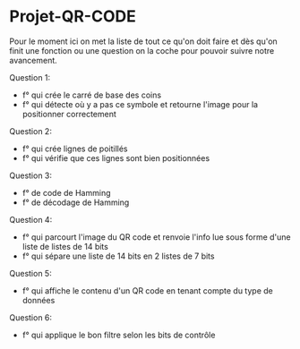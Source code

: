 # Projet-QR-CODE

Pour le moment ici on met la liste de tout ce qu'on doit faire et dès qu'on finit une fonction ou une question on la coche pour pouvoir suivre notre avancement.

Question 1:
* f° qui crée le carré de base des coins
* f° qui détecte où y a pas ce symbole et retourne l'image pour la positionner correctement

Question 2:
* f° qui crée lignes de poitillés
* f° qui vérifie que ces lignes sont bien positionnées

Question 3:
* f° de code de Hamming
* f° de décodage de Hamming

Question 4:
* f° qui parcourt l'image du QR code et renvoie l'info lue sous forme d'une liste de listes de 14 bits
* f° qui sépare une liste de 14 bits en 2 listes de 7 bits

Question 5:
* f° qui affiche le contenu d'un QR code en tenant compte du type de données

Question 6:
* f° qui applique le bon filtre selon les bits de contrôle
